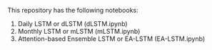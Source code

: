 This repository has the following notebooks:
1. Daily LSTM or dLSTM (dLSTM.ipynb)
2. Monthly LSTM or mLSTM (mLSTM.ipynb)
3. Attention-based Ensemble LSTM or EA-LSTM (EA-LSTM.ipynb)
